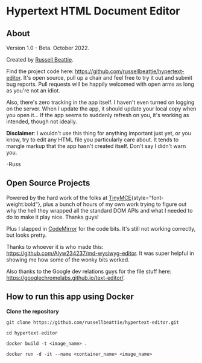 # Hypertext HTML Document Editor

## About

Version 1.0 - Beta. October 2022.

Created by [Russell Beattie](https://www.russellbeattie.com).

Find the project code here:
<https://github.com/russellbeattie/hypertext-editor>. It\'s open source,
pull up a chair and feel free to try it out and submit bug reports. Pull
requests will be happily welcomed with open arms as long as you\'re not
an idiot.

Also, there\'s zero tracking in the app itself. I haven\'t even turned
on logging on the server. When I update the app, it should update your
local copy when you open it\... If the app seems to suddenly refresh on
you, it\'s working as intended, though not ideally.

**Disclaimer**: I wouldn\'t use this thing for anything important just
yet, or you know, try to edit any HTML file you particularly care about.
It tends to mangle markup that the app hasn\'t created itself. Don\'t
say I didn\'t warn you.

-Russ

## Open Source Projects

Powered by the hard work of the folks at
[TinyMCE](https://github.com/tinymce/){style="font-weight:bold"}, plus a
bunch of hours of my own work trying to figure out why the hell they
wrapped all the standard DOM APIs and what I needed to do to make it
play nice. Thanks guys!

Plus I slapped in [CodeMirror](https://github.com/codemirror) for the
code bits. It\'s still not working correctly, but looks pretty.

Thanks to whoever it is who made this:
<https://github.com/Alyw234237/md-wysiwyg-editor>. It was super helpful
in showing me how some of the wonky bits worked.

Also thanks to the Google dev relations guys for the file stuff here:
<https://googlechromelabs.github.io/text-editor/>.

## How to run this app using Docker

**Clone the repository**

```
git clone https://github.com/russellbeattie/hypertext-editor.git

cd hypertext-editor

docker build -t <image_name> .

docker run -d -it --name <container_name> <image_name>

```
